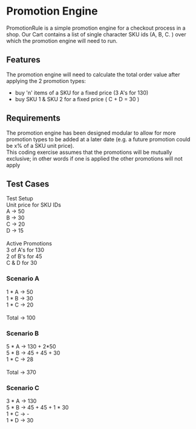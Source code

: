# Promotion Engine
   PromotionRule is a simple promotion engine for a checkout process in a shop. Our Cart contains a list of single character SKU ids (A, B, C.	) over which the promotion engine will need to run.
## Features
   The promotion engine will need to calculate the total order value after applying the 2 promotion types: <br>
   - buy 'n' items of a SKU for a fixed price (3 A's for 130)
   - buy SKU 1 & SKU 2 for a fixed price ( C + D = 30 ) <br>
## Requirements   
   The promotion engine has been designed modular to allow for more promotion types to be added at a later date (e.g. a future promotion could be x% of a SKU unit price). <br>
   This coding exercise assumes that the promotions will be mutually exclusive; in other words if one is applied the other promotions will not apply
## Test Cases
   Test Setup <br>
   Unit price for SKU IDs  <br>
   A ->	50 <br>
   B ->	30 <br>
   C ->	20 <br>
   D ->	15 <br>
    <br>
   Active Promotions <br>
   3 of A's for 130 <br>
   2 of B's for 45 <br>
   C & D for 30 <br>
### Scenario  A    
   1 * A  ->   50 <br>
   1 * B  ->   30 <br>
   1 * C  ->   20 <br>
    <br>
   Total  ->   100 <br>
   
### Scenario  B
   5 * A  -> 130 + 2*50 <br>
   5 * B  -> 45 + 45 + 30 <br>
   1 * C  -> 28 <br>
    <br>
   Total  ->  370 <br>
   
### Scenario  C
   3 * A  ->  130 <br>
   5 * B  ->  45 + 45 + 1 * 30 <br>
   1 * C  ->  - <br>
   1 * D  ->  30 <br>
